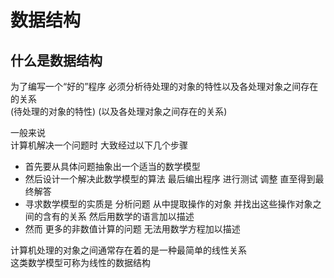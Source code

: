 # 数据结构

## 什么是数据结构

为了编写一个“好的”程序   必须分析待处理的对象的特性以及各处理对象之间存在的关系  
(待处理的对象的特性)
(以及各处理对象之间存在的关系)

一般来说  
计算机解决一个问题时  大致经过以下几个步骤

* 首先要从具体问题抽象出一个适当的数学模型  
* 然后设计一个解决此数学模型的算法    最后编出程序   进行测试  调整 直至得到最终解答
* 寻求数学模型的实质是   分析问题  从中提取操作的对象  并找出这些操作对象之间的含有的关系 然后用数学的语言加以描述
* 然而  更多的非数值计算的问题  无法用数学方程加以描述

计算机处理的对象之间通常存在着的是一种最简单的线性关系  
这类数学模型可称为线性的数据结构
